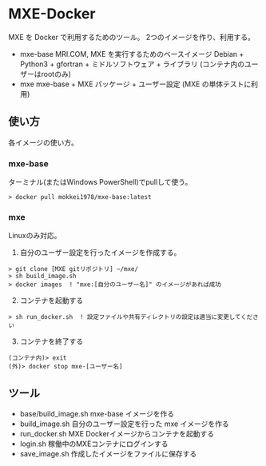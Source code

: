 MXE-Docker
========

MXE を Docker で利用するためのツール。
2つのイメージを作り、利用する。

  * mxe-base  MRI.COM, MXE を実行するためのベースイメージ
              Debian + Python3 + gfortran + ミドルソフトウェア + ライブラリ
	      (コンテナ内のユーザーはrootのみ)
  * mxe       mxe-base + MXE パッケージ + ユーザー設定
              (MXE の単体テストに利用)


使い方
--------

各イメージの使い方。


### mxe-base

ターミナル(またはWindows PowerShell)でpullして使う。

```
> docker pull mokkei1978/mxe-base:latest
```

### mxe

Linuxのみ対応。

1. 自分のユーザー設定を行ったイメージを作成する。

```
> git clone [MXE gitリポジトリ] ~/mxe/
> sh build_image.sh
> docker images  ! "mxe:[自分のユーザー名]" のイメージがあれば成功
```

2. コンテナを起動する

```
> sh run_docker.sh  ! 設定ファイルや共有ディレクトリの設定は適当に変更してください
```

3. コンテナを終了する

```
(コンテナ内)> exit
(外)> docker stop mxe-[ユーザー名]
```

ツール
--------

  * base/build_image.sh  mxe-base イメージを作る
  * build_image.sh       自分のユーザー設定を行った mxe イメージを作る
  * run_docker.sh        MXE Dockerイメージからコンテナを起動する
  * login.sh             稼働中のMXEコンテナにログインする
  * save_image.sh        作成したイメージをファイルに保存する
